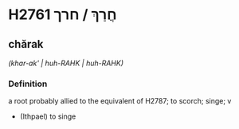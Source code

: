 # H2761 חֲרַךְ / חרך

## chărak

_(khar-ak' | huh-RAHK | huh-RAHK)_

### Definition

a root probably allied to the equivalent of H2787; to scorch; singe; v

- (Ithpael) to singe
